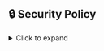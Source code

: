 ## 🔒 Security Policy

<details>
<summary>Click to expand</summary>

### Supported Versions

| Version | Supported |
|---------|-----------|
| Latest  | ✅         |
| Older   | ❌         |

### Reporting a Vulnerability

1. **Do NOT** create a public issue.
2. Email: `mummy25796052@gmail.com`
3. Include:
   - Description  
   - Steps to reproduce  
   - Impact  
   - Suggested fix (optional)

### Our Commitment

- Response in 5 working days  
- Fix in 10–15 working days  
- Credit given if desired  

### Scope

This policy applies to code vulnerabilities, insecure dependencies, and build/automation flaws.  
_Not covered: general bugs or user mistakes._

### Responsible Disclosure

- Don’t exploit it  
- Keep it private until resolved  
- No personal gain  

</details>
